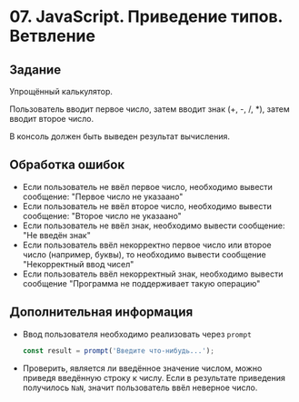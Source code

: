 # 07. JavaScript. Приведение типов. Ветвление

## Задание
Упрощённый калькулятор.

Пользователь вводит первое число, затем вводит знак (+, -, /, *), затем вводит второе число.

В консоль должен быть выведен результат вычисления.

## Обработка ошибок
* Если пользователь не ввёл первое число, необходимо вывести сообщение: "Первое число не указаано"
* Если пользователь не ввёл второе число, необходимо вывести сообщение: "Второе число не указаано"
* Если пользователь не ввёл знак, необходимо вывести сообщение: "Не введён знак"
* Если пользователь ввёл некорректно первое число или второе число (например, буквы), то необходимо вывести сообщение "Некорректный ввод чисел"
* Если пользователь ввёл некорректный знак, необходимо вывести сообщение "Программа не поддерживает такую операцию"


## Дополнительная информация
* Ввод пользователя необходимо реализовать через `prompt`
    ```js
    const result = prompt('Введите что-нибудь...');
    ```

* Проверить, является ли введённое значение числом, можно приведя введённую строку к числу. Если в результате приведения получилось `NaN`, значит пользователь ввёл неверное число.
